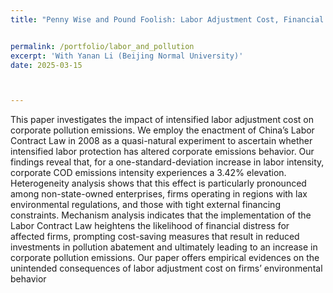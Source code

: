 ```yaml
---
title: "Penny Wise and Pound Foolish: Labor Adjustment Cost, Financial Constraint and Pollution Emissions"


permalink: /portfolio/labor_and_pollution
excerpt: 'With Yanan Li (Beijing Normal University)'
date: 2025-03-15



---
```



This paper investigates the impact of intensified labor adjustment cost on corporate pollution emissions. We employ the enactment of China’s Labor Contract Law in 2008 as a quasi-natural experiment to ascertain whether intensified labor protection has altered corporate emissions behavior. Our findings reveal that, for a one-standard-deviation increase in labor intensity, corporate COD emissions intensity experiences a 3.42% elevation. Heterogeneity analysis shows that this effect is particularly pronounced among non-state-owned enterprises, firms operating in regions with lax environmental regulations, and those with tight external financing constraints. Mechanism analysis indicates that the implementation of the Labor Contract Law heightens the likelihood of financial distress for affected firms, prompting cost-saving measures that result in reduced investments in pollution
abatement and ultimately leading to an increase in corporate pollution emissions. Our paper offers empirical evidences on the unintended consequences of labor adjustment cost on firms’ environmental behavior

